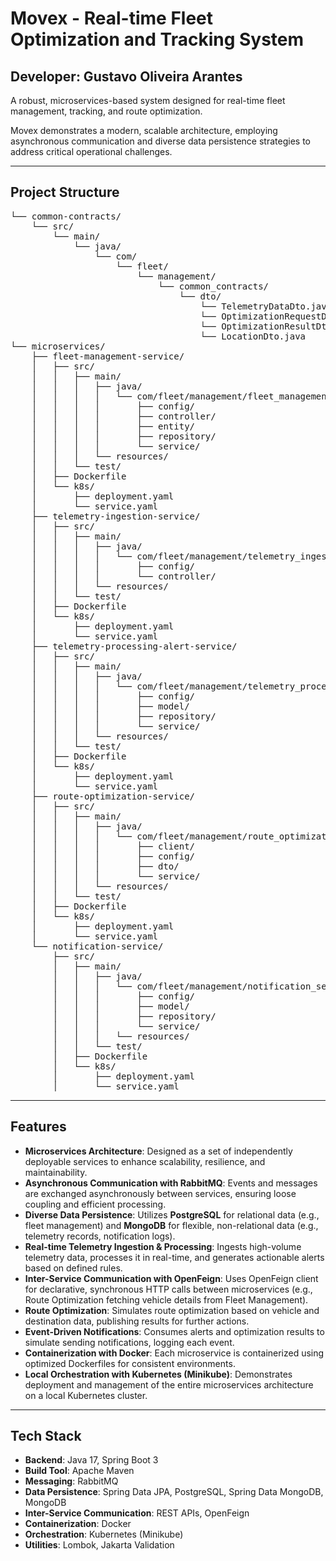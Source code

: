 # Movex - Real-time Fleet Optimization and Tracking System
## Developer: Gustavo Oliveira Arantes

A robust, microservices-based system designed for real-time fleet management, tracking, and route optimization.

Movex demonstrates a modern, scalable architecture, employing asynchronous communication and diverse data persistence strategies to address critical operational challenges.

---
## Project Structure
<pre>
└── common-contracts/
    └── src/
        └── main/
            └── java/
                └── com/
                    └── fleet/
                        └── management/
                            └── common_contracts/
                                └── dto/
                                    └── TelemetryDataDto.java
                                    └── OptimizationRequestDto.java
                                    └── OptimizationResultDto.java
                                    └── LocationDto.java
└── microservices/
    ├── fleet-management-service/
    │   ├── src/
    │   │   ├── main/
    │   │   │   ├── java/
    │   │   │   │   └── com/fleet/management/fleet_management_service/
    │   │   │   │       ├── config/
    │   │   │   │       ├── controller/
    │   │   │   │       ├── entity/
    │   │   │   │       ├── repository/
    │   │   │   │       └── service/
    │   │   │   └── resources/
    │   │   └── test/
    │   ├── Dockerfile
    │   └── k8s/
    │       ├── deployment.yaml
    │       └── service.yaml
    ├── telemetry-ingestion-service/
    │   ├── src/
    │   │   ├── main/
    │   │   │   ├── java/
    │   │   │   │   └── com/fleet/management/telemetry_ingestion_service/
    │   │   │   │       ├── config/
    │   │   │   │       └── controller/
    │   │   │   └── resources/
    │   │   └── test/
    │   ├── Dockerfile
    │   └── k8s/
    │       ├── deployment.yaml
    │       └── service.yaml
    ├── telemetry-processing-alert-service/
    │   ├── src/
    │   │   ├── main/
    │   │   │   ├── java/
    │   │   │   │   └── com/fleet/management/telemetry_processing_alert_service/
    │   │   │   │       ├── config/
    │   │   │   │       ├── model/
    │   │   │   │       ├── repository/
    │   │   │   │       └── service/
    │   │   │   └── resources/
    │   │   └── test/
    │   ├── Dockerfile
    │   └── k8s/
    │       ├── deployment.yaml
    │       └── service.yaml
    ├── route-optimization-service/
    │   ├── src/
    │   │   ├── main/
    │   │   │   ├── java/
    │   │   │   │   └── com/fleet/management/route_optimization_service/
    │   │   │   │       ├── client/
    │   │   │   │       ├── config/
    │   │   │   │       ├── dto/
    │   │   │   │       └── service/
    │   │   │   └── resources/
    │   │   └── test/
    │   ├── Dockerfile
    │   └── k8s/
    │       ├── deployment.yaml
    │       └── service.yaml
    └── notification-service/
        ├── src/
        │   ├── main/
        │   │   ├── java/
        │   │   │   └── com/fleet/management/notification_service/
        │   │   │       ├── config/
        │   │   │       ├── model/
        │   │   │       ├── repository/
        │   │   │       └── service/
        │   │   │   └── resources/
        │   │   └── test/
        │   ├── Dockerfile
        │   └── k8s/
        │       ├── deployment.yaml
        │       └── service.yaml
</pre>
---

## Features

* **Microservices Architecture**: Designed as a set of independently deployable services to enhance scalability, resilience, and maintainability.
* **Asynchronous Communication with RabbitMQ**: Events and messages are exchanged asynchronously between services, ensuring loose coupling and efficient processing.
* **Diverse Data Persistence**: Utilizes **PostgreSQL** for relational data (e.g., fleet management) and **MongoDB** for flexible, non-relational data (e.g., telemetry records, notification logs).
* **Real-time Telemetry Ingestion & Processing**: Ingests high-volume telemetry data, processes it in real-time, and generates actionable alerts based on defined rules.
* **Inter-Service Communication with OpenFeign**: Uses OpenFeign client for declarative, synchronous HTTP calls between microservices (e.g., Route Optimization fetching vehicle details from Fleet Management).
* **Route Optimization**: Simulates route optimization based on vehicle and destination data, publishing results for further actions.
* **Event-Driven Notifications**: Consumes alerts and optimization results to simulate sending notifications, logging each event.
* **Containerization with Docker**: Each microservice is containerized using optimized Dockerfiles for consistent environments.
* **Local Orchestration with Kubernetes (Minikube)**: Demonstrates deployment and management of the entire microservices architecture on a local Kubernetes cluster.

---

## Tech Stack

* **Backend**: Java 17, Spring Boot 3
* **Build Tool**: Apache Maven
* **Messaging**: RabbitMQ
* **Data Persistence**: Spring Data JPA, PostgreSQL, Spring Data MongoDB, MongoDB
* **Inter-Service Communication**: REST APIs, OpenFeign
* **Containerization**: Docker
* **Orchestration**: Kubernetes (Minikube)
* **Utilities**: Lombok, Jakarta Validation
